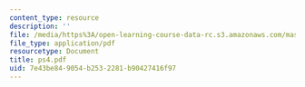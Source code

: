 ```yaml
---
content_type: resource
description: ''
file: /media/https%3A/open-learning-course-data-rc.s3.amazonaws.com/mas-962-digital-typography-fall-1997/7e43be849054b2532281b90427416f97_ps4.pdf
file_type: application/pdf
resourcetype: Document
title: ps4.pdf
uid: 7e43be84-9054-b253-2281-b90427416f97
---
```

